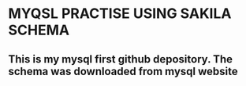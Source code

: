 # MYQSL PRACTISE USING SAKILA SCHEMA
## This is my mysql first github depository. The schema was downloaded from mysql website
